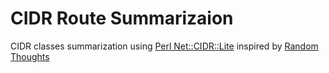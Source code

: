 # CIDR Route Summarizaion

CIDR classes summarization using [Perl Net::CIDR::Lite](https://metacpan.org/dist/Net-CIDR-Lite/view/Lite.pm) inspired by [Random Thoughts](http://adrianpopagh.blogspot.com/2008/03/route-summarization-script.html)
